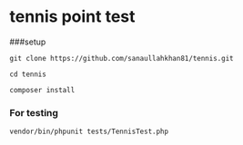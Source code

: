 # tennis point test
###setup

```git clone https://github.com/sanaullahkhan81/tennis.git```

``cd tennis``

```composer install```

### For testing
```vendor/bin/phpunit tests/TennisTest.php```


